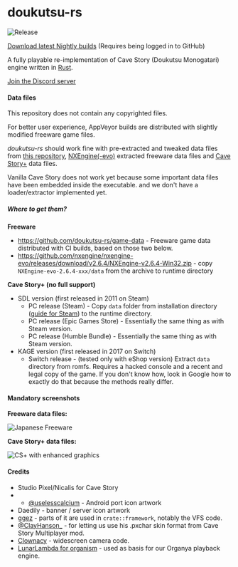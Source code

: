 # doukutsu-rs

![Release](https://github.com/doukutsu-rs/doukutsu-rs/workflows/Release/badge.svg)

[Download latest Nightly builds](https://github.com/doukutsu-rs/doukutsu-rs/actions) (Requires being logged in to GitHub)

A fully playable re-implementation of Cave Story (Doukutsu Monogatari) engine written in [Rust](https://www.rust-lang.org/).

[Join the Discord server](https://discord.gg/fbRsNNB)

#### Data files

This repository does not contain any copyrighted files. 

For better user experience, AppVeyor builds are distributed with slightly modified freeware game files.

*doukutsu-rs* should work fine with pre-extracted and tweaked data files from [this repository](https://github.com/doukutsu-rs/game-data), [NXEngine(-evo)](https://github.com/nxengine/nxengine-evo) extracted freeware data files and [Cave Story+](https://www.nicalis.com/games/cavestory+) data files.

Vanilla Cave Story does not work yet because some important data files have been embedded inside the executable. and we don't have a loader/extractor implemented yet.

##### Where to get them?

**Freeware**

- https://github.com/doukutsu-rs/game-data - Freeware game data distributed with CI builds, based on those two below.
- https://github.com/nxengine/nxengine-evo/releases/download/v2.6.4/NXEngine-v2.6.4-Win32.zip - copy `NXEngine-evo-2.6.4-xxx/data` from the archive to runtime directory

**Cave Story+ (no full support)**

- SDL version (first released in 2011 on Steam)
  - PC release (Steam) - Copy `data` folder from installation directory ([guide for Steam](https://steamcommunity.com/sharedfiles/filedetails/?id=760447682)) to the runtime directory.
  - PC release (Epic Games Store) - Essentially the same thing as with Steam version.
  - PC release (Humble Bundle) - Essentially the same thing as with Steam version.
- KAGE version (first released in 2017 on Switch)
  - Switch release - (tested only with eShop version) Extract `data` directory from romfs. Requires a hacked console and a recent and legal copy of the game. If you don't know how, look in Google how to exactly do that because the methods really differ.

#### Mandatory screenshots

**Freeware data files:**

![Japanese Freeware](https://i.imgur.com/eZ0V5rK.png)

**Cave Story+ data files:**

![CS+ with enhanced graphics](https://i.imgur.com/YaPAs70.png)

#### Credits

- Studio Pixel/Nicalis for Cave Story 
- - [@uselesscalcium](https://twitter.com/uselesscalcium) - Android port icon artwork
- Daedily - banner / server icon artwork
- [ggez](https://github.com/ggez/ggez) - parts of it are used in `crate::framework`, notably the VFS code.
- [@ClayHanson_](https://twitter.com/ClayHanson_) - for letting us use his .pxchar skin format from Cave Story Multiplayer mod. 
- [Clownacy](https://github.com/Clownacy) - widescreen camera code.
- [LunarLambda for organism](https://gitdab.com/LunarLambda/organism) - used as basis for our Organya playback engine.
